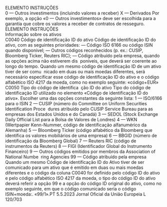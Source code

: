  
ELEMENTO  INSTRUÇÕES  
0 — Outros investimentos (incluindo valores a receber) 
X — Derivados 
Por exemplo, a opção «0 — Outros investimentos» deve ser escolhida para a 
garantia que cobre os valores a receber de contratos de resseguro.  
ELEMENTO  INSTRUÇÕES  
Informação sobre os ativos  
C0040  Código de identificação ID do 
ativo  Código de identificação ID do ativo, com as seguintes prioridades: 
— Código ISO 6166 ou código ISIN quando disponível; 
— Outros códigos reconhecidos (p. ex.: CUSIP, Bloomberg Ticker, Reuters RIC); 
— Código atribuído pela empresa, quando as opções acima não estiverem dis ­
poníveis, que deverá ser coerente ao longo do tempo. 
Quando um mesmo código de identificação ID de um ativo tiver de ser comu ­
nicado em duas ou mais moedas diferentes, será necessário especificar esse código 
de identificação ID do ativo e o código alfabético ISO 4217 da moeda, como no 
exemplo seguinte: 
«código+EUR»  
C0050  Tipo do código de identifica ­
ção ID do ativo  Tipo do código de identificação ID utilizado no elemento «Código de identificação 
ID do ativo». Escolher uma das opções constantes da seguinte lista: 
1 — ISO/6166 para o ISIN 
2 — CUSIP (número do Committee on Uniform Securities Identification Proce ­
dures atribuído pelo CUSIP Service Bureau para as empresas dos Estados Unidos e 
do Canadá) 
3 — SEDOL (Stock Exchange Daily Official List para a Bolsa de Valores de 
Londres) 
4 — WKN (Wertpapier Kenn-Nummer, código de identificação alfanumérico da 
Alemanha) 
5 — Bloomberg Ticker (código alfabético da Bloomberg que identifica os valores 
mobiliários de uma empresa) 
6 — BBGID (número de identificação da Bloomberg Global) 
7 — Reuters RIC (código de instrumentos da Reuters) 
8 — FIGI (Identificador Global do Instrumento Financeiro) 
9 — Outros códigos emitidos por membros da Association of National Numbe ­
ring Agencies 
99 — Código atribuído pela empresa 
Quando um mesmo Código de identificação ID do Ativo tiver de ser comunicado 
para um ativo que é emitido em duas ou mais moedas diferentes e o código da 
coluna C0040 for definido pelo código ID do ativo e pelo código alfabético ISO 
4217 da moeda, o tipo do código ID do ativo deverá referir a opção 99 e a opção 
do código ID original do ativo, como no exemplo seguinte, em que o código 
comunicado seria o código ISIN+moeda:. «99/1».PT  5.5.2023 Jornal Oficial da União Europeia L 120/703